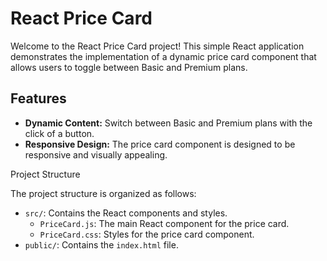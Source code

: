 # React Price Card

Welcome to the React Price Card project! This simple React application demonstrates the implementation of a dynamic price card component that allows users to toggle between Basic and Premium plans.


## Features

- **Dynamic Content:** Switch between Basic and Premium plans with the click of a button.
- **Responsive Design:** The price card component is designed to be responsive and visually appealing.

Project Structure

The project structure is organized as follows:

*   `src/`: Contains the React components and styles.
    *   `PriceCard.js`: The main React component for the price card.
    *   `PriceCard.css`: Styles for the price card component.
*   `public/`: Contains the `index.html` file.
